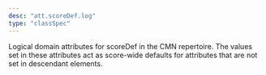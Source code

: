```yaml
---
desc: "att.scoreDef.log"
type: "classSpec"
---
```


Logical domain attributes for scoreDef in the CMN repertoire. The values set in these
attributes act as score-wide defaults for attributes that are not set in descendant
elements.